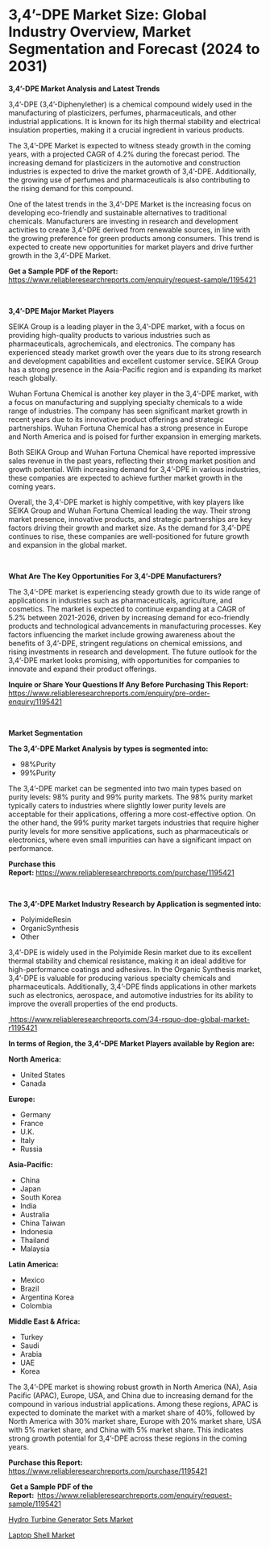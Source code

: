 <p><h1>3,4’-DPE Market Size: Global Industry Overview, Market Segmentation and Forecast (2024 to 2031)</h1></p><p><strong>3,4’-DPE Market Analysis and Latest Trends</strong></p>
<p><p>3,4’-DPE (3,4’-Diphenylether) is a chemical compound widely used in the manufacturing of plasticizers, perfumes, pharmaceuticals, and other industrial applications. It is known for its high thermal stability and electrical insulation properties, making it a crucial ingredient in various products.</p><p>The 3,4’-DPE Market is expected to witness steady growth in the coming years, with a projected CAGR of 4.2% during the forecast period. The increasing demand for plasticizers in the automotive and construction industries is expected to drive the market growth of 3,4’-DPE. Additionally, the growing use of perfumes and pharmaceuticals is also contributing to the rising demand for this compound.</p><p>One of the latest trends in the 3,4’-DPE Market is the increasing focus on developing eco-friendly and sustainable alternatives to traditional chemicals. Manufacturers are investing in research and development activities to create 3,4’-DPE derived from renewable sources, in line with the growing preference for green products among consumers. This trend is expected to create new opportunities for market players and drive further growth in the 3,4’-DPE Market.</p></p>
<p><strong>Get a Sample PDF of the Report:&nbsp;</strong> <a href="https://www.reliableresearchreports.com/enquiry/request-sample/1195421">https://www.reliableresearchreports.com/enquiry/request-sample/1195421</a></p>
<p>&nbsp;</p>
<p><strong>3,4’-DPE Major Market Players</strong></p>
<p><p>SEIKA Group is a leading player in the 3,4’-DPE market, with a focus on providing high-quality products to various industries such as pharmaceuticals, agrochemicals, and electronics. The company has experienced steady market growth over the years due to its strong research and development capabilities and excellent customer service. SEIKA Group has a strong presence in the Asia-Pacific region and is expanding its market reach globally.</p><p>Wuhan Fortuna Chemical is another key player in the 3,4’-DPE market, with a focus on manufacturing and supplying specialty chemicals to a wide range of industries. The company has seen significant market growth in recent years due to its innovative product offerings and strategic partnerships. Wuhan Fortuna Chemical has a strong presence in Europe and North America and is poised for further expansion in emerging markets.</p><p>Both SEIKA Group and Wuhan Fortuna Chemical have reported impressive sales revenue in the past years, reflecting their strong market position and growth potential. With increasing demand for 3,4’-DPE in various industries, these companies are expected to achieve further market growth in the coming years.</p><p>Overall, the 3,4’-DPE market is highly competitive, with key players like SEIKA Group and Wuhan Fortuna Chemical leading the way. Their strong market presence, innovative products, and strategic partnerships are key factors driving their growth and market size. As the demand for 3,4’-DPE continues to rise, these companies are well-positioned for future growth and expansion in the global market.</p></p>
<p>&nbsp;</p>
<p><strong>What Are The Key Opportunities For 3,4’-DPE Manufacturers?</strong></p>
<p><p>The 3,4’-DPE market is experiencing steady growth due to its wide range of applications in industries such as pharmaceuticals, agriculture, and cosmetics. The market is expected to continue expanding at a CAGR of 5.2% between 2021-2026, driven by increasing demand for eco-friendly products and technological advancements in manufacturing processes. Key factors influencing the market include growing awareness about the benefits of 3,4’-DPE, stringent regulations on chemical emissions, and rising investments in research and development. The future outlook for the 3,4’-DPE market looks promising, with opportunities for companies to innovate and expand their product offerings.</p></p>
<p><strong>Inquire or Share Your Questions If Any Before Purchasing This Report:</strong> <a href="https://www.reliableresearchreports.com/enquiry/pre-order-enquiry/1195421">https://www.reliableresearchreports.com/enquiry/pre-order-enquiry/1195421</a></p>
<p>&nbsp;</p>
<p><strong>Market Segmentation</strong></p>
<p><strong>The 3,4’-DPE Market Analysis by types is segmented into:</strong></p>
<p><ul><li>98%Purity</li><li>99%Purity</li></ul></p>
<p><p>The 3,4’-DPE market can be segmented into two main types based on purity levels: 98% purity and 99% purity markets. The 98% purity market typically caters to industries where slightly lower purity levels are acceptable for their applications, offering a more cost-effective option. On the other hand, the 99% purity market targets industries that require higher purity levels for more sensitive applications, such as pharmaceuticals or electronics, where even small impurities can have a significant impact on performance.</p></p>
<p><strong>Purchase this Report:&nbsp;</strong><a href="https://www.reliableresearchreports.com/purchase/1195421">https://www.reliableresearchreports.com/purchase/1195421</a></p>
<p>&nbsp;</p>
<p><strong>The 3,4’-DPE Market Industry Research by Application is segmented into:</strong></p>
<p><ul><li>PolyimideResin</li><li>OrganicSynthesis</li><li>Other</li></ul></p>
<p><p>3,4’-DPE is widely used in the Polyimide Resin market due to its excellent thermal stability and chemical resistance, making it an ideal additive for high-performance coatings and adhesives. In the Organic Synthesis market, 3,4’-DPE is valuable for producing various specialty chemicals and pharmaceuticals. Additionally, 3,4’-DPE finds applications in other markets such as electronics, aerospace, and automotive industries for its ability to improve the overall properties of the end products.</p></p>
<p><a href="https://www.reliableresearchreports.com/34-rsquo-dpe-global-market-r1195421">&nbsp;https://www.reliableresearchreports.com/34-rsquo-dpe-global-market-r1195421</a></p>
<p><strong>In terms of Region, the 3,4’-DPE Market Players available by Region are:</strong></p>
<p>
    <p> <strong> North America: </strong>
        <ul>
            <li>United States</li>
            <li>Canada</li>
        </ul>
        </p> 
    <p> <strong> Europe: </strong>
        <ul>
            <li>Germany</li>
            <li>France</li>
            <li>U.K.</li>
            <li>Italy</li>
            <li>Russia</li>
        </ul>
        </p> 
    <p> <strong> Asia-Pacific: </strong>
        <ul>
            <li>China</li>
            <li>Japan</li>
            <li>South Korea</li>
            <li>India</li>
            <li>Australia</li>
            <li>China Taiwan</li>
            <li>Indonesia</li>
            <li>Thailand</li>
            <li>Malaysia</li>
        </ul>
        </p> 
    <p> <strong> Latin America: </strong>
        <ul>
            <li>Mexico</li>
            <li>Brazil</li>
            <li>Argentina Korea</li>
            <li>Colombia</li>
        </ul>
        </p> 
    <p> <strong> Middle East & Africa: </strong>
        <ul>
            <li>Turkey</li>
            <li>Saudi</li>
            <li>Arabia</li>
            <li>UAE</li>
            <li>Korea</li>
        </ul>
    </p>
    </p>
<p><p>The 3,4’-DPE market is showing robust growth in North America (NA), Asia Pacific (APAC), Europe, USA, and China due to increasing demand for the compound in various industrial applications. Among these regions, APAC is expected to dominate the market with a market share of 40%, followed by North America with 30% market share, Europe with 20% market share, USA with 5% market share, and China with 5% market share. This indicates strong growth potential for 3,4’-DPE across these regions in the coming years.</p></p>
<p><strong>Purchase this Report: </strong><a href="https://www.reliableresearchreports.com/purchase/1195421">https://www.reliableresearchreports.com/purchase/1195421</a></p>
<p>&nbsp;<strong>Get a Sample PDF of the Report:&nbsp;&nbsp;</strong><a href="https://www.reliableresearchreports.com/enquiry/request-sample/1195421">https://www.reliableresearchreports.com/enquiry/request-sample/1195421</a></p>
<p><strong></strong></p>
<p><p><a href="https://github.com/NikolasKirlin2023/Market-Research-Report-List-1/blob/main/hydro-turbine-generator-sets-market.md">Hydro Turbine Generator Sets Market</a></p><p><a href="https://issuu.com/reportprime-2/docs/laptop-shell-market-size-2030.pptx">Laptop Shell Market</a></p></p>